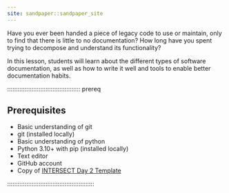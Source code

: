 ```yaml
---
site: sandpaper::sandpaper_site
---
```


Have you ever been handed a piece of legacy code to use or maintain, only to
find that there is little to no documentation? How long have you spent trying
to decompose and understand its functionality?

In this lesson, students will learn about the different types of 
software documentation, as well as how to write it well and tools to enable
better documentation habits.

::::::::::::::::::::::::::::::::::::::::::  prereq

## Prerequisites

* Basic understanding of git
* git (installed locally)
* Basic understanding of python
* Python 3.10+ with pip (installed locally)
* Text editor
* GitHub account
* Copy of [INTERSECT Day 2 Template](https://github.com/INTERSECT-training/intersect-training-day2)

::::::::::::::::::::::::::::::::::::::::::::::::::
